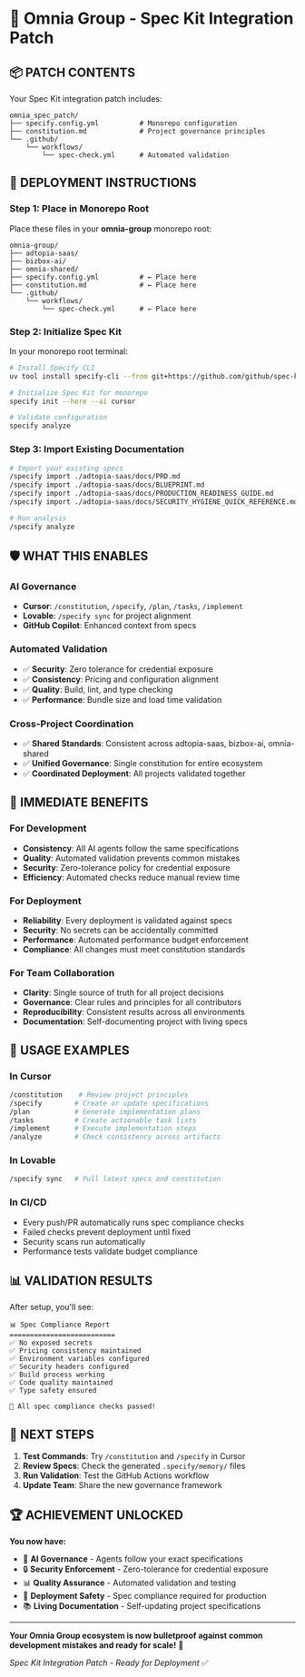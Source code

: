 # 🚀 Omnia Group - Spec Kit Integration Patch

## 📦 **PATCH CONTENTS**

Your Spec Kit integration patch includes:

```
omnia_spec_patch/
├── specify.config.yml          # Monorepo configuration
├── constitution.md             # Project governance principles
└── .github/
    └── workflows/
        └── spec-check.yml      # Automated validation
```

## 🎯 **DEPLOYMENT INSTRUCTIONS**

### **Step 1: Place in Monorepo Root**

Place these files in your **omnia-group** monorepo root:

```
omnia-group/
├── adtopia-saas/
├── bizbox-ai/
├── omnia-shared/
├── specify.config.yml          # ← Place here
├── constitution.md             # ← Place here
└── .github/
    └── workflows/
        └── spec-check.yml      # ← Place here
```

### **Step 2: Initialize Spec Kit**

In your monorepo root terminal:

```bash
# Install Specify CLI
uv tool install specify-cli --from git+https://github.com/github/spec-kit.git

# Initialize Spec Kit for monorepo
specify init --here --ai cursor

# Validate configuration
specify analyze
```

### **Step 3: Import Existing Documentation**

```bash
# Import your existing specs
/specify import ./adtopia-saas/docs/PRD.md
/specify import ./adtopia-saas/docs/BLUEPRINT.md
/specify import ./adtopia-saas/docs/PRODUCTION_READINESS_GUIDE.md
/specify import ./adtopia-saas/docs/SECURITY_HYGIENE_QUICK_REFERENCE.md

# Run analysis
/specify analyze
```

## 🛡️ **WHAT THIS ENABLES**

### **AI Governance**
- **Cursor**: `/constitution`, `/specify`, `/plan`, `/tasks`, `/implement`
- **Lovable**: `/specify sync` for project alignment
- **GitHub Copilot**: Enhanced context from specs

### **Automated Validation**
- ✅ **Security**: Zero tolerance for credential exposure
- ✅ **Consistency**: Pricing and configuration alignment
- ✅ **Quality**: Build, lint, and type checking
- ✅ **Performance**: Bundle size and load time validation

### **Cross-Project Coordination**
- ✅ **Shared Standards**: Consistent across adtopia-saas, bizbox-ai, omnia-shared
- ✅ **Unified Governance**: Single constitution for entire ecosystem
- ✅ **Coordinated Deployment**: All projects validated together

## 🎯 **IMMEDIATE BENEFITS**

### **For Development**
- **Consistency**: All AI agents follow the same specifications
- **Quality**: Automated validation prevents common mistakes
- **Security**: Zero-tolerance policy for credential exposure
- **Efficiency**: Automated checks reduce manual review time

### **For Deployment**
- **Reliability**: Every deployment is validated against specs
- **Security**: No secrets can be accidentally committed
- **Performance**: Automated performance budget enforcement
- **Compliance**: All changes must meet constitution standards

### **For Team Collaboration**
- **Clarity**: Single source of truth for all project decisions
- **Governance**: Clear rules and principles for all contributors
- **Reproducibility**: Consistent results across all environments
- **Documentation**: Self-documenting project with living specs

## 🚀 **USAGE EXAMPLES**

### **In Cursor**
```bash
/constitution    # Review project principles
/specify        # Create or update specifications
/plan           # Generate implementation plans
/tasks          # Create actionable task lists
/implement      # Execute implementation steps
/analyze        # Check consistency across artifacts
```

### **In Lovable**
```bash
/specify sync   # Pull latest specs and constitution
```

### **In CI/CD**
- Every push/PR automatically runs spec compliance checks
- Failed checks prevent deployment until fixed
- Security scans run automatically
- Performance tests validate budget compliance

## 📊 **VALIDATION RESULTS**

After setup, you'll see:

```
📊 Spec Compliance Report
==========================
✅ No exposed secrets
✅ Pricing consistency maintained
✅ Environment variables configured
✅ Security headers configured
✅ Build process working
✅ Code quality maintained
✅ Type safety ensured

🎉 All spec compliance checks passed!
```

## 🎯 **NEXT STEPS**

1. **Test Commands**: Try `/constitution` and `/specify` in Cursor
2. **Review Specs**: Check the generated `.specify/memory/` files
3. **Run Validation**: Test the GitHub Actions workflow
4. **Update Team**: Share the new governance framework

## 🏆 **ACHIEVEMENT UNLOCKED**

**You now have:**
- 🤖 **AI Governance** - Agents follow your exact specifications
- 🔒 **Security Enforcement** - Zero-tolerance for credential exposure
- 📊 **Quality Assurance** - Automated validation and testing
- 🚀 **Deployment Safety** - Spec compliance required for production
- 📚 **Living Documentation** - Self-updating project specifications

---

**Your Omnia Group ecosystem is now bulletproof against common development mistakes and ready for scale!** 🚀

*Spec Kit Integration Patch - Ready for Deployment* ✅
